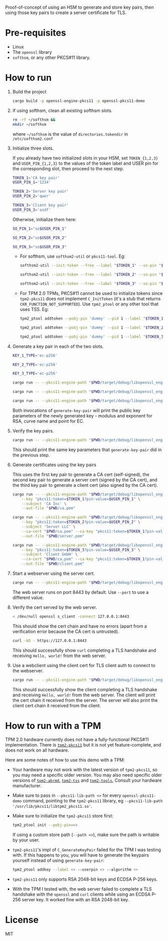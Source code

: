 Proof-of-concept of using an HSM to generate and store key pairs, then using those key pairs to create a server certificate for TLS.


# Pre-requisites

- Linux
- The `openssl` library
- `softhsm`, or any other PKCS#11 library.


# How to run

1. Build the project

    ```sh
    cargo build -p openssl-engine-pkcs11 -p openssl-pkcs11-demo
    ```

1. If using softhsm, clean all existing softhsm slots.

    ```sh
    rm -rf ~/softhsm &&
    mkdir ~/softhsm
    ```

    where `~/softhsm` is the value of `directories.tokendir` in `/etc/softhsm2.conf`


1. Initialize three slots.

    If you already have two initialized slots in your HSM, set `TOKEN_{1,2,3}` and `USER_PIN_{1,2,3}` to the values of the token label and USER pin for the corresponding slot, then proceed to the next step.

    ```sh
    TOKEN_1='CA key pair'
    USER_PIN_1='1234'

    TOKEN_2='Server key pair'
    USER_PIN_2='qwer'

    TOKEN_3='Client key pair'
    USER_PIN_3='asdf'
    ```

    Otherwise, initialize them here:

    ```sh
    SO_PIN_1="so$USER_PIN_1"

    SO_PIN_2="so$USER_PIN_2"

    SO_PIN_3="so$USER_PIN_3"
    ```

    - For softhsm, use `softhsm2-util` or `pkcs11-tool`. Eg:

        ```sh
        softhsm2-util --init-token --free --label "$TOKEN_1" --so-pin "$SO_PIN_1" --pin "$USER_PIN_1"

        softhsm2-util --init-token --free --label "$TOKEN_2" --so-pin "$SO_PIN_2" --pin "$USER_PIN_2"

        softhsm2-util --init-token --free --label "$TOKEN_3" --so-pin "$SO_PIN_3" --pin "$USER_PIN_3"
        ```

    - For TPM 2.0 TPMs, PKCS#11 cannot be used to initialize tokens since `tpm2-pkcs11` does not implement `C_InitToken` (it's a stub that returns `CKR_FUNCTION_NOT_SUPPORTED`). Use `tpm2_ptool` or any other tool that uses TSS. Eg:

        ```sh
        tpm2_ptool addtoken --pobj-pin 'dummy' --pid 1 --label "$TOKEN_1" --sopin "$SO_PIN_1" --userpin "$USER_PIN_1"

        tpm2_ptool addtoken --pobj-pin 'dummy' --pid 1 --label "$TOKEN_2" --sopin "$SO_PIN_2" --userpin "$USER_PIN_2"

        tpm2_ptool addtoken --pobj-pin 'dummy' --pid 1 --label "$TOKEN_3" --sopin "$SO_PIN_3" --userpin "$USER_PIN_3"
        ```

1. Generate a key pair in each of the two slots.

    ```sh
    KEY_1_TYPE='ec-p256'

    KEY_2_TYPE='ec-p256'

    KEY_3_TYPE='ec-p256'

    cargo run -- --pkcs11-engine-path "$PWD/target/debug/libopenssl_engine_pkcs11.so" generate-key-pair --key "pkcs11:token=$TOKEN_1?pin-value=$USER_PIN_1" --type "$KEY_1_TYPE"

    cargo run -- --pkcs11-engine-path "$PWD/target/debug/libopenssl_engine_pkcs11.so" generate-key-pair --key "pkcs11:token=$TOKEN_2?pin-value=$USER_PIN_2" --type "$KEY_2_TYPE"

    cargo run -- --pkcs11-engine-path "$PWD/target/debug/libopenssl_engine_pkcs11.so" generate-key-pair --key "pkcs11:token=$TOKEN_3?pin-value=$USER_PIN_3" --type "$KEY_3_TYPE"
    ```

    Both invocations of `generate-key-pair` will print the public key parameters of the newly generated key - modulus and exponent for RSA, curve name and point for EC.

1. Verify the key pairs.

    ```sh
    cargo run -- --pkcs11-engine-path "$PWD/target/debug/libopenssl_engine_pkcs11.so" load --keys "pkcs11:token=$TOKEN_1" "pkcs11:token=$TOKEN_2" "pkcs11:token=$TOKEN_3"
    ```

    This should print the same key parameters that `generate-key-pair` did in the previous step.

1. Generate certificates using the key pairs

    This uses the first key pair to generate a CA cert (self-signed), the second key pair to generate a server cert (signed by the CA cert), and the third key pair to generate a client cert (also signed by the CA cert).

    ```sh
    cargo run -- --pkcs11-engine-path "$PWD/target/debug/libopenssl_engine_pkcs11.so" generate-ca-cert \
        --key "pkcs11:token=$TOKEN_1?pin-value=$USER_PIN_1" \
        --subject 'CA Inc' \
        --out-file "$PWD/ca.pem"

    cargo run -- --pkcs11-engine-path "$PWD/target/debug/libopenssl_engine_pkcs11.so" generate-server-cert \
        --key "pkcs11:token=$TOKEN_2?pin-value=$USER_PIN_2" \
        --subject 'Server LLC' \
        --ca-cert "$PWD/ca.pem" --ca-key "pkcs11:token=$TOKEN_1?pin-value=$USER_PIN_1" \
        --out-file "$PWD/server.pem"

    cargo run -- --pkcs11-engine-path "$PWD/target/debug/libopenssl_engine_pkcs11.so" generate-client-cert \
        --key "pkcs11:token=$TOKEN_3?pin-value=$USER_PIN_3" \
        --subject 'Client GmbH' \
        --ca-cert "$PWD/ca.pem" --ca-key "pkcs11:token=$TOKEN_1?pin-value=$USER_PIN_1" \
        --out-file "$PWD/client.pem"
    ```

1. Start a webserver using the server cert.

    ```sh
    cargo run -- --pkcs11-engine-path "$PWD/target/debug/libopenssl_engine_pkcs11.so" web-server --cert "$PWD/server.pem" --key "pkcs11:token=$TOKEN_2?pin-value=$USER_PIN_2"
    ```

    The web server runs on port 8443 by default. Use `--port` to use a different value.

1. Verify the cert served by the web server.

    ```sh
    < /dev/null openssl s_client -connect 127.0.0.1:8443
    ```

    This should show the cert chain and have no errors (apart from a verification error because the CA cert is untrusted).

    ```sh
    curl -kD - https://127.0.0.1:8443
    ```

    This should successfully show `curl` completing a TLS handshake and receiving `Hello, world!` from the web server.

1. Use a webclient using the client cert for TLS client auth to connect to the webserver.

    ```sh
    cargo run -- --pkcs11-engine-path "$PWD/target/debug/libopenssl_engine_pkcs11.so" web-client --cert "$PWD/client.pem" --key "pkcs11:token=$TOKEN_3?pin-value=$USER_PIN_3"
    ```

    This should successfully show the client completing a TLS handshake and receiving `Hello, world!` from the web server. The client will print the cert chain it received from the server. The server will also print the client cert chain it received from the client.


# How to run with a TPM

TPM 2.0 hardware currently does not have a fully-functional PKCS#11 implementation. There is [`tpm2-pkcs11`](https://github.com/tpm2-software/tpm2-pkcs11) but it is not yet feature-complete, and does not work on all hardware.

Here are some notes of how to use this demo with a TPM:

- Your hardware may not work with the latest version of `tpm2-pkcs11`, so you may need a specific older version. You may also need specific older versions of [`tpm2-abrmd`,](https://github.com/tpm2-software/tpm2-abrmd) [`tpm2-tss`](https://github.com/tpm2-software/tpm2-tss) and [`tpm2-tools`.](https://github.com/tpm2-software/tpm2-tools) Consult your hardware manufacturer.

- Make sure to pass in `--pkcs11-lib-path <>` for every `openssl-pkcs11-demo` command, pointing to the `tpm2-pkcs11` library, eg `--pkcs11-lib-path '/usr/lib/pkcs11/libtpm2_pkcs11.so'`.

- Make sure to initialize the `tpm2-pkcs11` store first:

    ```sh
    tpm2_ptool init --pobj-pin=<>
    ```

    If using a custom store path (`--path <>`), make sure the path is writable by your user.

- `tpm2-pkcs11`'s impl of `C_GenerateKeyPair` failed for the TPM I was testing with. If this happens to you, you will have to generate the keypairs yourself instead of using `generate-key-pair`:

    ```sh
    tpm2_ptool addkey --label <> --userpin <> --algorithm <>
    ```

- `tpm2-pkcs11` only supports RSA 2048-bit keys and ECDSA P-256 keys.

- With the TPM I tested with, the web server failed to complete a TLS handshake with the `openssl` and `curl` clients while using an ECDSA P-256 server key. It worked fine with an RSA 2048-bit key.


# License

MIT

